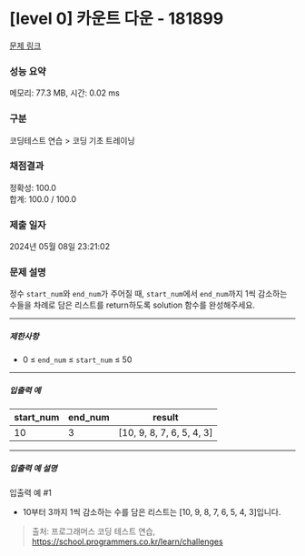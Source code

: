 # [level 0] 카운트 다운 - 181899 

[문제 링크](https://school.programmers.co.kr/learn/courses/30/lessons/181899) 

### 성능 요약

메모리: 77.3 MB, 시간: 0.02 ms

### 구분

코딩테스트 연습 > 코딩 기초 트레이닝

### 채점결과

정확성: 100.0<br/>합계: 100.0 / 100.0

### 제출 일자

2024년 05월 08일 23:21:02

### 문제 설명

<p>정수 <code>start_num</code>와 <code>end_num</code>가 주어질 때, <code>start_num</code>에서 <code>end_num</code>까지 1씩 감소하는 수들을 차례로 담은 리스트를 return하도록 solution 함수를 완성해주세요.</p>

<hr>

<h5>제한사항</h5>

<ul>
<li>0 ≤ <code>end_num</code> ≤ <code>start_num</code> ≤ 50</li>
</ul>

<hr>

<h5>입출력 예</h5>
<table class="table">
        <thead><tr>
<th>start_num</th>
<th>end_num</th>
<th>result</th>
</tr>
</thead>
        <tbody><tr>
<td>10</td>
<td>3</td>
<td>[10, 9, 8, 7, 6, 5, 4, 3]</td>
</tr>
</tbody>
      </table>
<hr>

<h5>입출력 예 설명</h5>

<p>입출력 예 #1</p>

<ul>
<li>10부터 3까지 1씩 감소하는 수를 담은 리스트는 [10, 9, 8, 7, 6, 5, 4, 3]입니다.</li>
</ul>


> 출처: 프로그래머스 코딩 테스트 연습, https://school.programmers.co.kr/learn/challenges